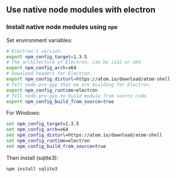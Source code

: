 ## Use native node modules with electron

### Install native node modules using `npm`

Set environment variables:

```bash
# Electron's version.
export npm_config_target=1.3.5
# The architecture of Electron, can be ia32 or x64.
export npm_config_arch=x64
# Download headers for Electron.
export npm_config_disturl=https://atom.io/download/atom-shell
# Tell node-pre-gyp that we are building for Electron.
export npm_config_runtime=electron
# Tell node-pre-gyp to build module from source code.
export npm_config_build_from_source=true
```

For Windows:

```bat
set npm_config_target=1.3.5
set npm_config_arch=x64
set npm_config_disturl=https://atom.io/download/atom-shell
set npm_config_runtime=electron
set npm_config_build_from_source=true
```

Then install (sqlite3):

```bash
npm install sqlite3
```

